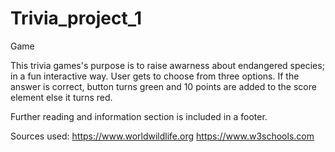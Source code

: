 # Trivia_project_1
Game 

This trivia games's purpose is to raise awarness about endangered species; in a fun interactive way. User gets to choose from three options. If the answer is correct, button turns green and 10 points are added to the score element else it turns red. 

Further reading and information section is included in a footer. 

Sources used: https://www.worldwildlife.org
https://www.w3schools.com

